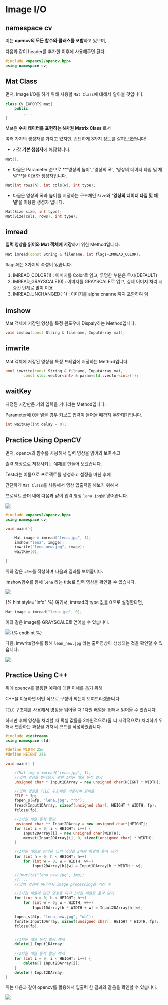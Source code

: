 # Image I/O

## namespace cv

이는 **opencv의 모든 함수와 클래스를 포함**하고 있으며,

다음과 같이 header를 추가한 이후에 사용해주면 된다.

```cpp
#include <opencv2/opencv.hpp>
using namespace cv;
```

## Mat Class

먼저, Image I/O를 하기 위해 사용할 `Mat Class`에 대해서 알아볼 것입니다.

```cpp
class CV_EXPORTS mat{
    public:
        ....
}
```

Mat은 **수치 데이터를 표현하는 N차원 Matrix Class** 로서 

여러 가지의 생성자를 가지고 있지만, 간단하게 3가지 정도를 살펴보겠습니다!

* 가장 **기본 생성자**에 해당합니다.

```cpp
Mat();
```

* 다음은 Parameter 순으로 **'영상의 높이', '영상의 폭', '영상의 데이터 타입 및 채널'**을 이용한 생성자입니다.

```cpp
Mat(int rows(h), int cols(w), int type);
```

* 다음은 영상의 폭과 높이를 저장하는 구조체인 `Size`와 '**영상의 데이터 타입 및 채널**'을 이용한 생성자 입니다. 

```cpp
Mat(Size size, int type);
Mat(Size(cols, rows), int type);
```

## imread

**입력 영상을 읽어와 Mat 객체에 저장**하기 위한 Method입니다. 

```cpp
Mat imread(const String & filename, int flags=IMREAD_COLOR);
```

flags에는 3가지의 속성이 있습니다. 

1. IMREAD\_COLOR\(1\) : 이미지를 Color로 읽고, 투명한 부분은 무시\(DEFAULT\)
2. IMREAD\_GRAYSCALE\(0\) : 이미지를 GRAYSCALE로 읽고, 실제 이미지 처리 시 중간 단계로 많이 이용
3. IMREAD\_UNCHANGED\(-1\) : 이미지를 alpha cnannel까지 포함하여 읽

## imshow

Mat 객체에 저장된 영상을 특정 윈도우에 Dispaly하는 Method입니다.

```cpp
void imshow(const String & filename, InputArray mat);
```

## imwrite

Mat 객체에 저장된 영상을 특정 프레임에 저장하는 Method입니다.

```cpp
bool imwrite(const String & filname, InputArray mat, 
        const std::vector<int> & param=std::vector<int>());
```

## waitKey

지정된 시간만큼 키의 입력을 기다리는 Method입니다.

Parameter에 0을 넣을 경우 키보드 입력이 들어올 때까지 무한대기입니다.

```cpp
int waitKey(int delay = 0);
```

## Practice Using OpenCV

먼저, opencv의 함수를 사용해서 입력 영상을 읽어와 보여주고

출력 영상으로 저장시키는 예제를 만들어 보겠습니다.



Test라는 이름으로 프로젝트를 생성하고 설정을 마친 후에

간단하게 `Mat Class`를 사용해서 영상 입출력을 해보기 위해서 

프로젝트 폴더 내에 다음과 같이 입력 영상 `lena.jpg`을 넣어줍니다.

![](.gitbook/assets/image%20%2819%29.png)

```cpp
#include <opencv2/opencv.hpp>
using namespace cv;

void main(){

    Mat image = imread("lena.jpg", 1);
    imshow("lena", imgge);
    imwrite("lena_new.jpg", image);
    waitKey(0);

}
```

위와 같은 코드를 작성하며 다음과 결과를 보여줍니다. 

imshow함수를 통해 `lena` 라는 title로 입력 영상을 확인할 수 있습니다. 

![](.gitbook/assets/image%20%2813%29.png)

{% hint style="info" %}
여기서, imread의 type 값을 0으로 설정한다면,

```cpp
Mat image = imread("lena.jpg", 0);
```

이와 같은 image를 GRAYSCALE로 얻어낼 수 있습니다.

![](.gitbook/assets/image%20%285%29.png)
{% endhint %}

다음, imwrite함수를 통해 `lean_new.jpg` 라는 출력영상이 생성되는 것을 확인할 수 있습니다. 

![](.gitbook/assets/image%20%2811%29.png)

## Practice Using C++

위에 opencv를 활용한 예제에 대한 이해를 돕기 위해 

C++을 이용하면 어떤 식으로 구성이 되는지 보여드리겠습니다.



`FILE` 구조체를 사용해서 영상을 읽어올 때 1차원 배열을 통해서 읽어올 수 있습니다.

하지만 후에 영상을 처리할 때 픽셀 값들을 2차원적으로\(좀 더 시각적으로\) 처리하기 위해서 변환하는 과정을 거쳐서 코드를 작성하였습니다.

```cpp
#include <iostream>
using namespace std;

#define WIDTH 256
#define HEIGHT 256

void main() {

	//Mat img = imread("lena.jpg", 1);
	//입력 영상을 받아오기 위한 1차원 배열 동적 할당
	unsigned char * Input1DArray = new unsigned char[HEIGHT * WIDTH];

	//입력 영상을 FILE 구조체를 이용하여 읽어옴
	FILE * fp;
	fopen_s(&fp, "lena.jpg", "rb");
	fread(Input1DArray, sizeof(unsigned char), HEIGHT * WIDTH, fp);
	fclose(fp);

	//2차원 배열 동적 할당
	unsigned char ** Input2DArray = new unsigned char*[HEIGHT];
	for (int i = 0; i < HEIGHT; i++) {
		Input2DArray[i] = new unsigned char[WIDTH];
		memset(Input2DArray[i], 0, sizeof(unsigned char) * WIDTH);
	}

	//1차원 배열로 받아온 입력 영상을 2차원 배열에 옮겨 담기
	for (int h = 0; h < HEIGHT; h++) 
		for (int w = 0; w < WIDTH; w++) 
			Input2DArray[h][w] = Input1DArray[h * WIDTH + w];

	//imwrite("lena_new.jpg", img);
	//....
	//입력 영상에 여러가지 image processing을 거친 후

	//2차원 배열에 담긴 영상을 다시 1차원 배열로 옮겨 담기
	for (int h = 0; h < HEIGHT; h++)
		for (int w = 0; w < WIDTH; w++)
			Input1DArray[h * WIDTH + w] = Input2DArray[h][w];

	fopen_s(&fp, "lena_new.jpg", "wb");
	fwrite(Input1DArray, sizeof(unsigned char), HEIGHT * WIDTH, fp);
	fclose(fp);


	//1차원 배열 동적 할당 해제
	delete[] Input1DArray;
	
	//2차원 배열 동적 할당 해제
	for (int i = 0; i < HEIGHT; i++) {
		delete[] Input2DArray[i];
	}
	delete[] Input2DArray;
}
```

위는 다음과 같이 opencv를 활용해서 입출력 한 결과와 같음을 확인할 수 있습니다.

![](.gitbook/assets/image%20%2827%29.png)

